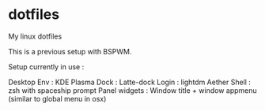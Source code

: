 # dotfiles
My linux dotfiles

This is a previous setup with BSPWM.

Setup currently in use :

Desktop Env : KDE Plasma
Dock : Latte-dock
Login : lightdm Aether
Shell : zsh with spaceship prompt
Panel widgets : Window title + window appmenu (similar to global menu in osx)
